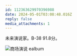 ```yaml
---
id: 112363629970396988
date: 2024-05-01T03:08:48.016Z
reply: false
media_attachments: 1
---
```


未来演说家。B-38 91.8分。

![商场演说
ealbum](https://files.e5n.cc/media_attachments/files/112/363/626/424/363/957/original/ab3193db4d3c9904.jpg)
